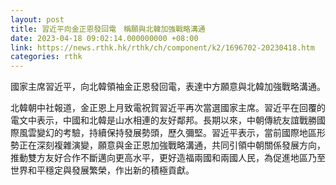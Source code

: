 ```yaml
---
layout: post
title: 習近平向金正恩發回電　稱願與北韓加強戰略溝通
date: 2023-04-18 09:02:14.000000000 +08:00
link: https://news.rthk.hk/rthk/ch/component/k2/1696702-20230418.htm
categories: rthk
---
```


國家主席習近平，向北韓領袖金正恩發回電，表達中方願意與北韓加強戰略溝通。

北韓朝中社報道，金正恩上月致電祝賀習近平再次當選國家主席。習近平在回覆的電文中表示，中國和北韓是山水相連的友好鄰邦。長期以來，中朝傳統友誼戰勝國際風雲變幻的考驗，持續保持發展勢頭，歷久彌堅。習近平表示，當前國際地區形勢正在深刻複雜演變，願意與金正恩加強戰略溝通，共同引領中朝關係發展方向，推動雙方友好合作不斷邁向更高水平，更好造福兩國和兩國人民，為促進地區乃至世界和平穩定與發展繁榮，作出新的積極貢獻。
